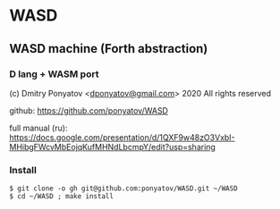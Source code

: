 #  WASD
## WASD machine (Forth abstraction)
### D lang + WASM port

(c) Dmitry Ponyatov <<dponyatov@gmail.com>> 2020 All rights reserved

github: https://github.com/ponyatov/WASD

full manual (ru): https://docs.google.com/presentation/d/1QXF9w48zO3VxbI-MHibgFWcvMbEojqKufMHNdLbcmpY/edit?usp=sharing

### Install

```
$ git clone -o gh git@github.com:ponyatov/WASD.git ~/WASD
$ cd ~/WASD ; make install
```
